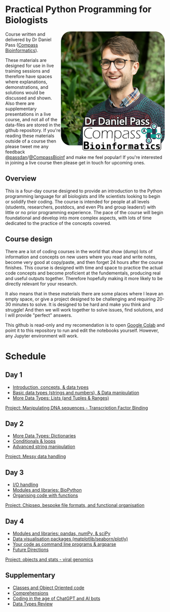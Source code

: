 # Practical Python Programming for Biologists
<img align="right" width="328" height="380" src="Images/Headshot-lowres.png">

Course written and delivered by Dr Daniel Pass ([Compass Bioinformatics](https://www.CompassBioinformatics.co.uk)).

These materials are designed for use in live training sessions and therefore have spaces where explanations, demonstrations, and solutions would be discussed and shown. Also there are supplementary presentations in a live course, and not all of the data-files are stored in the github repository. If you're reading these materials outside of a course then please tweet me any feedback [@passdan](https://www.twitter.com/passdan)/[@CompassBioinf](https://www.twitter.com/CompassBioinf) and make me feel popular! If you're interested in joining a live course then please get in touch for upcoming ones.

## Overview 
This is a four-day course designed to provide an introduction to the Python programming language for all biologists and life scientists looking to begin or solidify their coding. The course is intended for people at all levels (students, researchers, postdocs, and even PIs and group leaders!) with little or no prior programming experience. The pace of the course will begin foundational and develop into more complex aspects, with lots of time dedicated to the practice of the concepts covered.

## Course design
There are a lot of coding courses in the world that show (dump) lots of information and concepts on new users where you read and write notes, become very good at copy/paste, and then forget 24 hours after the course finishes. This course is designed with time and space to practice the actual code concepts and become proficient at the fundementals, producing real and useful outputs together. Therefore hopefully making it more likely to be directly relevant for your research. 

It also means that in these materials there are some places where I leave an empty space, or give a project designed to be challenging and requiring 20-30 minutes to solve. It is designed to be hard and make you think and struggle! And then we will work together to solve issues, find solutions, and I will provide "perfect" answers.

This github is read-only and my recomendation is to open [Google Colab](https://colab.research.google.com/) and point it to this repository to run and edit the notebooks yourself. However, any Jupyter environment will work.

# Schedule
## Day 1
- [Introduction, concepts, & data types](Day1/P34B-Day1-Introduction.ipynb)
- [Basic data types (strings and numbers), & Data manipulation](Day1/P34B-Day1-BasicDataTypes.ipynb)
- [More Data Types: Lists (and Tuples & Ranges)](Day1/P34B-Day1-Lists_and_more.ipynb)


[Project: Manipulating DNA sequences - Transcription Factor Binding](Day1/P34B-Day1-project.ipynb)

## Day 2
- [More Data Types: Dictionaries](Day2/P34B-Day1-Dictionaries.ipynb)
- [Conditionals & loops](Day2/P34B-Day2-Loops_and_ifs.ipynb)
- [Advanced string manipulation](Day2/P34B-Day2-AdvancedStrings.ipynb)
 
[Project: Messy data handling](Day2/P34B-Day2-Project-MessyData.ipynb)

## Day 3
- [I/O handling](Day3/P34B-Day3-IO.ipynb)
- [Modules and libraries: BioPython](Day3/P34B-Day3-Modules-Biopython.ipynb)
- [Organising code with functions](Day3/P34B-Day3-Functions.ipynb)

[Project: Chipseq, bespoke file formats, and functional organisation](Day3/P34B-Day3-Project-ChipSeq.ipynb)

## Day 4
- [Modules and libraries: pandas, numPy, & sciPy](Day4/P34B-Day4-Modules-Stats.ipynb)
- [Data visualisation packages (matplotlib/seaborn/plotly)](Day4/P34B-Day4-Data_visualisation.ipynb)
- [Your code as command line programs & argparse](Day4/P34B-Day3-CLI_and_argparse.ipynb)
- [Future Directions](Supplementary/P34B-FutureDirections.md)

[Project: objects and stats - viral genomics](Day3/P34B-Day3-Project-covid_modules.ipynb)

## Supplementary
- [Classes and Object Oriented code](Day3/P34B-Day3-ClassesAndObjects.ipynb)
- [Comprehensions](Supplementary/P34B-Comprehensions.ipynb)
- [Coding in the age of ChatGPT and AI bots](Supplementary/P34B-ChatGPT_and_AIs.ipynb)
- [Data Types Review](Supplementary/P34B-DataTypes-review.ipynb)
